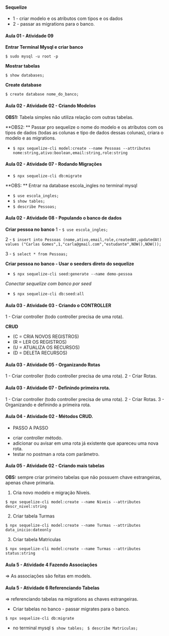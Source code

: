 #### Sequelize

- 1 - criar modelo e os atributos com tipos e os dados
- 2 - passar as migrations para o banco.

#### Aula 01 - Atividade 09

**Entrar Terminal Mysql e criar banco**

`$ sudo mysql -u root -p`

**Mostrar tabelas**

`$ show databases;`

**Create database**

`$ create database nome_do_banco;`

#### Aula 02 - Atividade 02 - Criando Modelos

**OBS1:** Tabela simples não utiliza relação com outras tabelas.

**OBS2: ** Passar pro sequelize o nome do modelo e os atributos com os tipos de dados (todas as colunas e tipo de dados dessas colunas), criara o modelo e as migrations.

- `$ npx sequelize-cli model:create --name Pessoas --attributes nome:string,ativo:boolean,email:string,role:string`

#### Aula 02 - Atividade 07 - Rodando Migrações

- `$ npx sequelize-cli db:migrate`

**OBS: ** Entrar na database escola_ingles no terminal mysql

- `$ use escola_ingles;`
- `$ show tables;`
- `$ describe Pessoas;`

#### Aula 02 - Atividade 08 - Populando o banco de dados

**Criar pessoa no banco**
1 - `$ use escola_ingles;`

2 - `$ insert into Pessoas (nome,ativo,email,role,createdAt,updatedAt) values ("Carlas Gomes",1,"carla@gmail.com","estudante",NOW(),NOW());`

3 - `$ select * from Pessoas;`

**Criar pessoa no banco - Usar o seeders direto do sequelize**

- `$ npx sequelize-cli seed:generate --name demo-pessoa`

_Conectar sequelize com banco por seed_

- `$ npx sequelize-cli db:seed:all`

#### Aula 03 - Atividade 03 - Criando o CONTROLLER

1 - Criar controller (todo controller precisa de uma rota).

**CRUD**

- (C = CRIA NOVOS REGISTROS)
- (R = LER OS REGISTROS)
- (U = ATUALIZA OS RECURSOS)
- (D = DELETA RECURSOS)

#### Aula 03 - Atividade 05 - Organizando Rotas

1 - Criar controller (todo controller precisa de uma rota).
2 - Criar Rotas.

#### Aula 03 - Atividade 07 - Definindo primeira rota.

1 - Criar controller (todo controller precisa de uma rota).
2 - Criar Rotas.
3 - Organizando e definindo a primeira rota.

#### Aula 04 - Atividade 02 - Métodos CRUD.

- PASSO A PASSO

* criar controller método.
* adicionar ou avisar em uma rota já existente que apareceu uma nova rota.
* testar no postman a rota com parâmetro.

#### Aula 05 - Atividade 02 - Criando mais tabelas

**OBS:** sempre criar primeiro tabelas que não possuem chave estrangeiras, apenas chave primaria.

1. Cria novo modelo e migração Niveis.

`$ npx sequelize-cli model:create --name Niveis --attributes descr_nivel:string`

2. Criar tabela Turmas

`$ npx sequelize-cli model:create --name Turmas --attributes data_inicio:dateonly`

3. Criar tabela Matriculas

`$ npx sequelize-cli model:create --name Turmas --attributes status:string`

#### Aula 5 - Atividade 4 Fazendo Associações

=> As associações são feitas em models.

#### Aula 5 - Atividade 6 Referenciando Tabelas

=> referenciando tabelas na migrations as chaves estrangeiras.

- Criar tabelas no banco - passar migrates para o banco.

`$ npx sequelize-cli db:migrate`

- no terminal mysql
  `$ show tables; `
  `$ describe Matriculas; `
